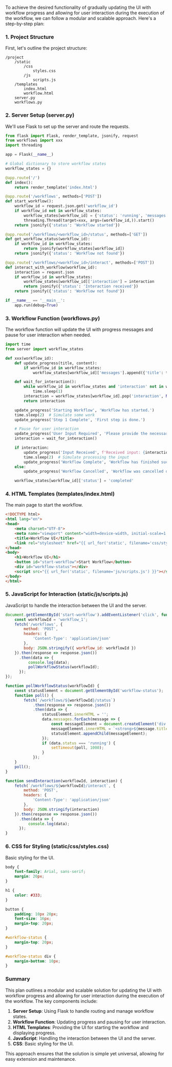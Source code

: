 To achieve the desired functionality of gradually updating the UI with workflow progress and allowing for user interaction during the execution of the workflow, we can follow a modular and scalable approach. Here's a step-by-step plan:

### 1. Project Structure
First, let's outline the project structure:
```
/project
    /static
        /css
            styles.css
        /js
            scripts.js
    /templates
        index.html
        workflow.html
    server.py
    workflows.py
```

### 2. Server Setup (server.py)
We'll use Flask to set up the server and route the requests.

```python
from flask import Flask, render_template, jsonify, request
from workflows import xxx
import threading

app = Flask(__name__)

# Global dictionary to store workflow states
workflow_states = {}

@app.route('/')
def index():
    return render_template('index.html')

@app.route('/workflows', methods=['POST'])
def start_workflow():
    workflow_id = request.json.get('workflow_id')
    if workflow_id not in workflow_states:
        workflow_states[workflow_id] = {'status': 'running', 'messages': []}
        threading.Thread(target=xxx, args=(workflow_id,)).start()
    return jsonify({'status': 'Workflow started'})

@app.route('/workflows/<workflow_id>/status', methods=['GET'])
def get_workflow_status(workflow_id):
    if workflow_id in workflow_states:
        return jsonify(workflow_states[workflow_id])
    return jsonify({'status': 'Workflow not found'})

@app.route('/workflows/<workflow_id>/interact', methods=['POST'])
def interact_with_workflow(workflow_id):
    interaction = request.json
    if workflow_id in workflow_states:
        workflow_states[workflow_id]['interaction'] = interaction
        return jsonify({'status': 'Interaction received'})
    return jsonify({'status': 'Workflow not found'})

if __name__ == '__main__':
    app.run(debug=True)
```

### 3. Workflow Function (workflows.py)
The workflow function will update the UI with progress messages and pause for user interaction when needed.

```python
import time
from server import workflow_states

def xxx(workflow_id):
    def update_progress(title, content):
        if workflow_id in workflow_states:
            workflow_states[workflow_id]['messages'].append({'title': title, 'content': content})

    def wait_for_interaction():
        while workflow_id in workflow_states and 'interaction' not in workflow_states[workflow_id]:
            time.sleep(1)
        interaction = workflow_states[workflow_id].pop('interaction', None)
        return interaction

    update_progress('Starting Workflow', 'Workflow has started.')
    time.sleep(2)  # Simulate some work
    update_progress('Step 1 Complete', 'First step is done.')

    # Pause for user interaction
    update_progress('User Input Required', 'Please provide the necessary input.')
    interaction = wait_for_interaction()

    if interaction:
        update_progress('Input Received', f'Received input: {interaction}')
        time.sleep(2)  # Simulate processing the input
        update_progress('Workflow Complete', 'Workflow has finished successfully.')
    else:
        update_progress('Workflow Cancelled', 'Workflow was cancelled due to lack of input.')

    workflow_states[workflow_id]['status'] = 'completed'
```

### 4. HTML Templates (templates/index.html)
The main page to start the workflow.

```html
<!DOCTYPE html>
<html lang="en">
<head>
    <meta charset="UTF-8">
    <meta name="viewport" content="width=device-width, initial-scale=1.0">
    <title>Workflow UI</title>
    <link rel="stylesheet" href="{{ url_for('static', filename='css/styles.css') }}">
</head>
<body>
    <h1>Workflow UI</h1>
    <button id="start-workflow">Start Workflow</button>
    <div id="workflow-status"></div>
    <script src="{{ url_for('static', filename='js/scripts.js') }}"></script>
</body>
</html>
```

### 5. JavaScript for Interaction (static/js/scripts.js)
JavaScript to handle the interaction between the UI and the server.

```javascript
document.getElementById('start-workflow').addEventListener('click', function() {
    const workflowId = 'workflow_1';
    fetch('/workflows', {
        method: 'POST',
        headers: {
            'Content-Type': 'application/json'
        },
        body: JSON.stringify({ workflow_id: workflowId })
    }).then(response => response.json())
      .then(data => {
          console.log(data);
          pollWorkflowStatus(workflowId);
      });
});

function pollWorkflowStatus(workflowId) {
    const statusElement = document.getElementById('workflow-status');
    function poll() {
        fetch(`/workflows/${workflowId}/status`)
            .then(response => response.json())
            .then(data => {
                statusElement.innerHTML = '';
                data.messages.forEach(message => {
                    const messageElement = document.createElement('div');
                    messageElement.innerHTML = `<strong>${message.title}</strong>: ${message.content}`;
                    statusElement.appendChild(messageElement);
                });
                if (data.status === 'running') {
                    setTimeout(poll, 1000);
                }
            });
    }
    poll();
}

function sendInteraction(workflowId, interaction) {
    fetch(`/workflows/${workflowId}/interact`, {
        method: 'POST',
        headers: {
            'Content-Type': 'application/json'
        },
        body: JSON.stringify(interaction)
    }).then(response => response.json())
      .then(data => {
          console.log(data);
      });
}
```

### 6. CSS for Styling (static/css/styles.css)
Basic styling for the UI.

```css
body {
    font-family: Arial, sans-serif;
    margin: 20px;
}

h1 {
    color: #333;
}

button {
    padding: 10px 20px;
    font-size: 16px;
    margin-top: 20px;
}

#workflow-status {
    margin-top: 20px;
}

#workflow-status div {
    margin-bottom: 10px;
}
```

### Summary
This plan outlines a modular and scalable solution for updating the UI with workflow progress and allowing for user interaction during the execution of the workflow. The key components include:

1. **Server Setup**: Using Flask to handle routing and manage workflow states.
2. **Workflow Function**: Updating progress and pausing for user interaction.
3. **HTML Templates**: Providing the UI for starting the workflow and displaying progress.
4. **JavaScript**: Handling the interaction between the UI and the server.
5. **CSS**: Basic styling for the UI.

This approach ensures that the solution is simple yet universal, allowing for easy extension and maintenance.